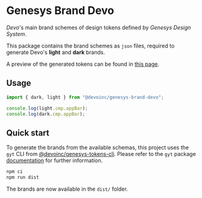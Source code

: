 # Genesys Brand Devo

_Devo_'s main brand schemes of design tokens defined by _Genesys Design System_.

This package contains the brand schemes as `json` files, required to generate
Devo's **light** and **dark** brands.

A preview of the generated tokens can be found in
[this page](https://devoinc.github.io/genesys-brand-devo/).

## Usage

```typescript
import { dark, light } from "@devoinc/genesys-brand-devo";

console.log(light.cmp.appBar);
console.log(dark.cmp.appBar);
```

## Quick start

To generate the brands from the available schemas, this project uses the `gyt`
CLI from [@devoinc/genesys-tokens-cli](https://github.com/DevoInc/genesys-tokens/tree/master/tokens-cli).
Please refer to the `gyt` package [documentation](https://github.com/DevoInc/genesys-tokens/blob/master/tokens-cli/README.md)
for further information.

```sh
npm ci
npm run dist
```

The brands are now available in the `dist/` folder.
